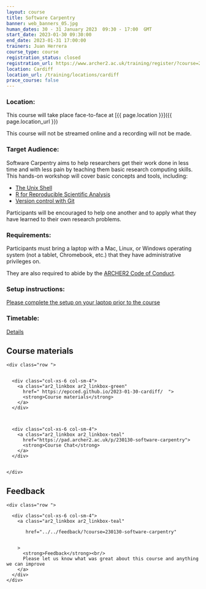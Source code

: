 ```yaml
---
layout: course
title: Software Carpentry
banner: web_banners_05.jpg 
human_dates: 30 - 31 January 2023  09:30 - 17:00  GMT
start_date: 2023-01-30 09:30:00
end_date: 2023-01-31 17:00:00
trainers: Juan Herrera
course_type: course
registration_status: closed
registration_url: https://www.archer2.ac.uk/training/register/?course=230130-software-carpentry
location: Cardiff
location_url: /training/locations/cardiff
prace_course: false
---
```


### Location:

This course will take place face-to-face at  [{{ page.location }}]({{ page.location_url }})

This course will not be streamed online and a recording will not be made.

### Target Audience:

Software Carpentry aims to help researchers get their work done in less time and with less pain by teaching them basic research computing skills. This hands-on workshop will cover basic concepts and tools, including:

- [The Unix Shell](https://swcarpentry.github.io/shell-novice/)
- [R for Reproducible Scientific Analysis](http://swcarpentry.github.io/r-novice-gapminder)
- [Version control with Git](https://swcarpentry.github.io/git-novice/)

Participants will be encouraged to help one another and to apply what they have learned to their own research problems.


### Requirements:

Participants must bring a laptop with a Mac, Linux, or Windows operating system (not a tablet, Chromebook, etc.) that they have administrative privileges on.

They are also required to abide by the [ARCHER2  Code of Conduct](../../../about/policies/code-of-conduct.html). 

### Setup instructions: 

[Please complete the setup on your laptop prior to the course](https://epcced.github.io/2023-01-30-cardiff/#setup)

### Timetable:

[Details](https://epcced.github.io/2023-01-30-cardiff/#schedule) 

<section id="service">



<h2><a name="materials">Course materials</a></h2>



    <div class="row ">	

 		
      <div class="col-xs-6 col-sm-4">
        <a class="ar2_linkbox ar2_linkbox-green" 
          href=" https://epcced.github.io/2023-01-30-cardiff/  ">
          <strong>Course materials</strong>         
        </a>
      </div>


 
      <div class="col-xs-6 col-sm-4">
        <a class="ar2_linkbox ar2_linkbox-teal" 
          href="https://pad.archer2.ac.uk/p/230130-software-carpentry">
          <strong>Course Chat</strong>       
        </a>
      </div>
		

 	</div>
		
		
					


<!-- 		
<h2><a name="videos">Videos</a></h2>

<h3>Session 1</h3>

<div>
	<iframe title="Video" width="560" height="315" src="https://www.youtube.com/embed/xxxxxxxxxxx" frameborder="0" allow="accelerometer; autoplay; encrypted-media; gyroscope; picture-in-picture" allowfullscreen></iframe>
</div>

 -->






<h2><a name="feedback">Feedback</a></h2>


    <div class="row ">	

      <div class="col-xs-6 col-sm-4">
        <a class="ar2_linkbox ar2_linkbox-teal" 

           href="../../feedback/?course=230130-software-carpentry" 


		>
          <strong>Feedback</strong><br/>
          Please let us know what was great about this course and anything we can improve
        </a>
      </div>
    </div>
		
		

 
</section>


